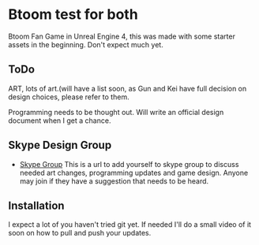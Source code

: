 # Btoom test for both
Btoom Fan Game in Unreal Engine 4, this was made with some starter assets in the beginning. Don't expect much yet.

ToDo
----
ART, lots of art.(will have a list soon, as Gun and Kei have full decision on design choices, please refer to them.

Programming needs to be thought out. Will write an official design document when I get a chance.

Skype Design Group
------------------
* [Skype Group](http://s11.no/s/skype:?chat&blob=13gggbXFDIysbQRGr81Y7kymEPQ6VyTsWJk2biFn32fRmUwtub7JXowaU1oi1DJG)
This is a url to add yourself to skype group to discuss needed art changes, programming updates and game design. Anyone may join if they have a suggestion that needs to be heard.

Installation
------------
I expect a lot of you haven't tried git yet. If needed I'll do a small video of it soon on how to pull and push your updates.
